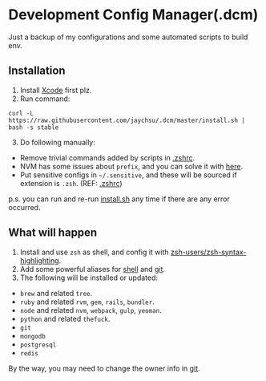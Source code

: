 Development Config Manager(.dcm)
=====
Just a backup of my configurations and some automated scripts to build env.

## Installation

1. Install [Xcode](http://developer.apple.com/xcode/) first plz.
2. Run command:

  ```curl -L https://raw.githubusercontent.com/jaychsu/.dcm/master/install.sh | bash -s stable```

3. Do following manually:
  - Remove trivial commands added by scripts in [.zshrc](./dotfile/.zshrc).
  - NVM has some issues about `prefix`, and you can solve it with [here](https://github.com/creationix/nvm/commit/1458de72934a33b279ac3cbb9d648295501ae74d).
  - Put sensitive configs in `~/.sensitive`, and these will be sourced if extension is `.zsh`. (REF: [.zshrc](./dotfile/.zshrc))

p.s. you can run and re-run [install.sh](./install.sh) any time if there are any error occurred.

## What will happen

1. Install and use `zsh` as shell, and config it with [zsh-users/zsh-syntax-highlighting](https://github.com/zsh-users/zsh-syntax-highlighting).
2. Add some powerful aliases for [shell](./dotfile/.zsh/alias.zsh) and [git](./dotfile/.gitconfig).
3. The following will be installed or updated:
  - `brew` and related `tree`.
  - `ruby` and related `rvm`, `gem`, `rails`, `bundler`.
  - `node` and related `nvm`, `webpack`, `gulp`, `yeoman`.
  - `python` and related `thefuck`.
  - `git`
  - `mongodb`
  - `postgresql`
  - `redis`

By the way, you may need to change the owner info in [git](./dotfile/.gitconfig).
